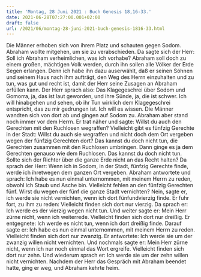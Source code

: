 ```yaml
---
title: 'Montag, 28 Juni 2021 : Buch Genesis 18,16-33.'
date: 2021-06-28T07:27:00.001+02:00
draft: false
url: /2021/06/montag-28-juni-2021-buch-genesis-1816-33.html
---
```


Die Männer erhoben sich von ihrem Platz und schauten gegen Sodom. Abraham wollte mitgehen, um sie zu verabschieden. Da sagte sich der Herr: Soll ich Abraham verheimlichen, was ich vorhabe? Abraham soll doch zu einem großen, mächtigen Volk werden, durch ihn sollen alle Völker der Erde Segen erlangen. Denn ich habe ihn dazu auserwählt, daß er seinen Söhnen und seinem Haus nach ihm aufträgt, den Weg des Herrn einzuhalten und zu tun, was gut und recht ist, damit der Herr seine Zusagen an Abraham erfüllen kann. Der Herr sprach also: Das Klagegeschrei über Sodom und Gomorra, ja, das ist laut geworden, und ihre Sünde, ja, die ist schwer. Ich will hinabgehen und sehen, ob ihr Tun wirklich dem Klagegeschrei entspricht, das zu mir gedrungen ist. Ich will es wissen. Die Männer wandten sich von dort ab und gingen auf Sodom zu. Abraham aber stand noch immer vor dem Herrn. Er trat näher und sagte: Willst du auch den Gerechten mit den Ruchlosen wegraffen? Vielleicht gibt es fünfzig Gerechte in der Stadt: Willst du auch sie wegraffen und nicht doch dem Ort vergeben wegen der fünfzig Gerechten dort? Das kannst du doch nicht tun, die Gerechten zusammen mit den Ruchlosen umbringen. Dann ginge es ja dem Gerechten genauso wie dem Ruchlosen. Das kannst du doch nicht tun. Sollte sich der Richter über die ganze Erde nicht an das Recht halten? Da sprach der Herr: Wenn ich in Sodom, in der Stadt, fünfzig Gerechte finde, werde ich ihretwegen dem ganzen Ort vergeben. Abraham antwortete und sprach: Ich habe es nun einmal unternommen, mit meinem Herrn zu reden, obwohl ich Staub und Asche bin. Vielleicht fehlen an den fünfzig Gerechten fünf. Wirst du wegen der fünf die ganze Stadt vernichten? Nein, sagte er, ich werde sie nicht vernichten, wenn ich dort fünfundvierzig finde. Er fuhr fort, zu ihm zu reden: Vielleicht finden sich dort nur vierzig. Da sprach er: Ich werde es der vierzig wegen nicht tun. Und weiter sagte er: Mein Herr zürne nicht, wenn ich weiterrede. Vielleicht finden sich dort nur dreißig. Er entgegnete: Ich werde es nicht tun, wenn ich dort dreißig finde. Darauf sagte er: Ich habe es nun einmal unternommen, mit meinem Herrn zu reden. Vielleicht finden sich dort nur zwanzig. Er antwortete: Ich werde sie um der zwanzig willen nicht vernichten. Und nochmals sagte er: Mein Herr zürne nicht, wenn ich nur noch einmal das Wort ergreife. Vielleicht finden sich dort nur zehn. Und wiederum sprach er: Ich werde sie um der zehn willen nicht vernichten. Nachdem der Herr das Gespräch mit Abraham beendet hatte, ging er weg, und Abraham kehrte heim.